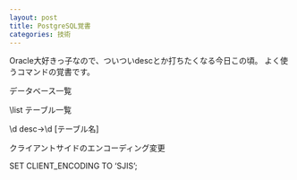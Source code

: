 ```yaml
---
layout: post
title: PostgreSQL覚書
categories: 技術
---
```


Oracle大好きっ子なので、ついついdescとか打ちたくなる今日この頃。
よく使うコマンドの覚書です。

データベース一覧

\list
テーブル一覧

\d
desc→\d [テーブル名]

クライアントサイドのエンコーディング変更

SET CLIENT_ENCODING TO ‘SJIS’;


